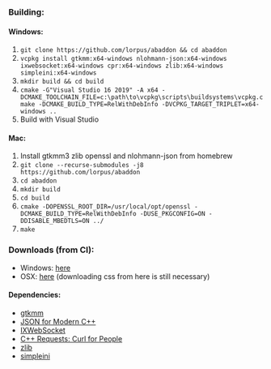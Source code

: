 ### Building:
#### Windows:
1. `git clone https://github.com/lorpus/abaddon && cd abaddon`
2. `vcpkg install gtkmm:x64-windows nlohmann-json:x64-windows ixwebsocket:x64-windows cpr:x64-windows zlib:x64-windows simpleini:x64-windows`
3. `mkdir build && cd build`
4. `cmake -G"Visual Studio 16 2019" -A x64 -DCMAKE_TOOLCHAIN_FILE=c:\path\to\vcpkg\scripts\buildsystems\vcpkg.cmake -DCMAKE_BUILD_TYPE=RelWithDebInfo -DVCPKG_TARGET_TRIPLET=x64-windows ..`
5. Build with Visual Studio

#### Mac:
1. Install gtkmm3 zlib openssl and nlohmann-json from homebrew
2. `git clone --recurse-submodules -j8 https://github.com/lorpus/abaddon`
3. `cd abaddon`
4. `mkdir build`
5. `cd build`
6. `cmake -DOPENSSL_ROOT_DIR=/usr/local/opt/openssl -DCMAKE_BUILD_TYPE=RelWithDebInfo -DUSE_PKGCONFIG=ON -DDISABLE_MBEDTLS=ON ../`
7. `make`

### Downloads (from CI):
- Windows: [here](https://ci.appveyor.com/project/lorpus/abaddon/build/artifacts)
- OSX: [here](https://i.owo.okinawa/travis/abaddon) (downloading css from here is still necessary)

#### Dependencies:  
* [gtkmm](https://www.gtkmm.org/en/)
* [JSON for Modern C++](https://github.com/nlohmann/json)
* [IXWebSocket](https://github.com/machinezone/IXWebSocket)
* [C++ Requests: Curl for People](https://github.com/whoshuu/cpr/)
* [zlib](https://zlib.net/)
* [simpleini](https://github.com/brofield/simpleini)
